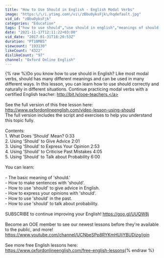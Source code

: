 ```yaml
---
title: "How to Use Should in English - English Modal Verbs"
image: "https:\/\/i.ytimg.com\/vi\/zBbu0yksFjk\/hqdefault.jpg"
vid_id: "zBbu0yksFjk"
categories: "Education"
tags: ["how to use should","use should in english","meanings of should in english"]
date: "2021-11-17T12:11:22+03:00"
vid_date: "2017-01-31T18:20:53Z"
duration: "PT10M8S"
viewcount: "193130"
likeCount: "4322"
dislikeCount: "97"
channel: "Oxford Online English"
---
```

{% raw %}Do you know how to use should in English? Like most modal verbs, should has many different meanings and can be used in many different ways. In this lesson, you can learn how to use should correctly and naturally in different situations. Continue practicing modal verbs with a certified English teacher: <a rel="nofollow" target="blank" href="http://bit.ly/ooe-teachers.">http://bit.ly/ooe-teachers.</a><br /><br />See the full version of this free lesson here: <a rel="nofollow" target="blank" href="http://www.oxfordonlineenglish.com/video-lesson-using-should">http://www.oxfordonlineenglish.com/video-lesson-using-should</a><br />The full version includes the script and exercises to help you understand this topic fully.<br /><br />Contents:<br />1. What Does 'Should' Mean? 0:33<br />2. Using 'Should' to Give Advice 2:01<br />3. Using 'Should' to Express Your Opinion 2:53<br />4. Using 'Should' to Criticise Past Mistakes 4:05<br />5. Using 'Should' to Talk about Probability 6:00<br /><br />You can learn:<br /><br />- The basic meaning of 'should.'<br />- How to make sentences with 'should'.<br />- How to use 'should' to give advice in English.<br />- How to express your opinions with 'should'.<br />- How to use 'should' in the past.<br />- How to use 'should' to talk about probability.<br /><br />SUBSCRIBE to continue improving your English! <a rel="nofollow" target="blank" href="https://goo.gl/UUQW8j">https://goo.gl/UUQW8j</a><br /><br />Become an OOE member to see our newest lessons before they're available to the public, and more! <a rel="nofollow" target="blank" href="https://www.youtube.com/channel/UCNbeSPp8RYKmHUliYBUDizg/join">https://www.youtube.com/channel/UCNbeSPp8RYKmHUliYBUDizg/join</a><br /><br />See more free English lessons here: <a rel="nofollow" target="blank" href="https://www.oxfordonlineenglish.com/free-english-lessons">https://www.oxfordonlineenglish.com/free-english-lessons</a>{% endraw %}
